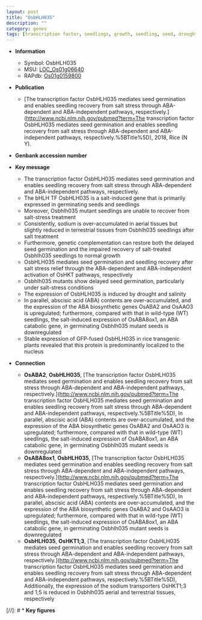 ```yaml
---
layout: post
title: "OsbHLH035"
description: ""
category: genes
tags: [transcription factor, seedlings, growth, seedling, seed, drought, salinity, salt, seed germination,  ABA , salt stress, stress, nucleus, ABA, abscisic acid]
---
```


* **Information**  
    + Symbol: OsbHLH035  
    + MSU: [LOC_Os01g06640](http://rice.plantbiology.msu.edu/cgi-bin/ORF_infopage.cgi?orf=LOC_Os01g06640)  
    + RAPdb: [Os01g0159800](http://rapdb.dna.affrc.go.jp/viewer/gbrowse_details/irgsp1?name=Os01g0159800)  

* **Publication**  
    + [The transcription factor OsbHLH035 mediates seed germination and enables seedling recovery from salt stress through ABA-dependent and ABA-independent pathways, respectively.](http://www.ncbi.nlm.nih.gov/pubmed?term=The transcription factor OsbHLH035 mediates seed germination and enables seedling recovery from salt stress through ABA-dependent and ABA-independent pathways, respectively.%5BTitle%5D), 2018, Rice (N Y).

* **Genbank accession number**  

* **Key message**  
    + The transcription factor OsbHLH035 mediates seed germination and enables seedling recovery from salt stress through ABA-dependent and ABA-independent pathways, respectively.
    + The bHLH TF OsbHLH035 is a salt-induced gene that is primarily expressed in germinating seeds and seedlings
    + Moreover, Osbhlh035 mutant seedlings are unable to recover from salt-stress treatment
    + Consistently, sodium is over-accumulated in aerial tissues but slightly reduced in terrestrial tissues from Osbhlh035 seedlings after salt treatment
    + Furthermore, genetic complementation can restore both the delayed seed germination and the impaired recovery of salt-treated Osbhlh035 seedlings to normal growth
    + OsbHLH035 mediates seed germination and seedling recovery after salt stress relief through the ABA-dependent and ABA-independent activation of OsHKT pathways, respectively
    + Osbhlh035 mutants show delayed seed germination, particularly under salt-stress conditions
    + The expression of OsbHLH035 is induced by drought and salinity
    + In parallel, abscisic acid (ABA) contents are over-accumulated, and the expression of the ABA biosynthetic genes OsABA2 and OsAAO3 is upregulated; furthermore, compared with that in wild-type (WT) seedlings, the salt-induced expression of OsABA8ox1, an ABA catabolic gene, in germinating Osbhlh035 mutant seeds is downregulated
    + Stable expression of GFP-fused OsbHLH035 in rice transgenic plants revealed that this protein is predominantly localized to the nucleus

* **Connection**  
    + __OsABA2__, __OsbHLH035__, [The transcription factor OsbHLH035 mediates seed germination and enables seedling recovery from salt stress through ABA-dependent and ABA-independent pathways, respectively.](http://www.ncbi.nlm.nih.gov/pubmed?term=The transcription factor OsbHLH035 mediates seed germination and enables seedling recovery from salt stress through ABA-dependent and ABA-independent pathways, respectively.%5BTitle%5D),  In parallel, abscisic acid (ABA) contents are over-accumulated, and the expression of the ABA biosynthetic genes OsABA2 and OsAAO3 is upregulated; furthermore, compared with that in wild-type (WT) seedlings, the salt-induced expression of OsABA8ox1, an ABA catabolic gene, in germinating Osbhlh035 mutant seeds is downregulated
    + __OsABA8ox1__, __OsbHLH035__, [The transcription factor OsbHLH035 mediates seed germination and enables seedling recovery from salt stress through ABA-dependent and ABA-independent pathways, respectively.](http://www.ncbi.nlm.nih.gov/pubmed?term=The transcription factor OsbHLH035 mediates seed germination and enables seedling recovery from salt stress through ABA-dependent and ABA-independent pathways, respectively.%5BTitle%5D),  In parallel, abscisic acid (ABA) contents are over-accumulated, and the expression of the ABA biosynthetic genes OsABA2 and OsAAO3 is upregulated; furthermore, compared with that in wild-type (WT) seedlings, the salt-induced expression of OsABA8ox1, an ABA catabolic gene, in germinating Osbhlh035 mutant seeds is downregulated
    + __OsbHLH035__, __OsHKT1;3__, [The transcription factor OsbHLH035 mediates seed germination and enables seedling recovery from salt stress through ABA-dependent and ABA-independent pathways, respectively.](http://www.ncbi.nlm.nih.gov/pubmed?term=The transcription factor OsbHLH035 mediates seed germination and enables seedling recovery from salt stress through ABA-dependent and ABA-independent pathways, respectively.%5BTitle%5D),  Additionally, the expression of the sodium transporters OsHKT1;3 and 1;5 is reduced in Osbhlh035 aerial and terrestrial tissues, respectively

[//]: # * **Key figures**  



